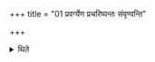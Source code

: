 +++
title = "01 प्रवर्ग्येण प्रचरिष्यन्तः संवृण्वन्ति"

+++

<details><summary>थिते</summary>

प्रवर्ग्येण प्रचरिष्यन्तः संवृण्वन्ति द्वाराणि १
</details>
